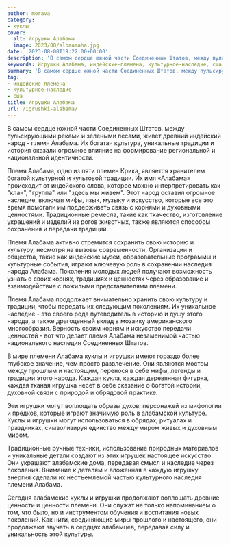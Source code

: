 ```yaml
---
author: morava
category:
- куклы
cover:
  alt: Игрушки Алабама
  image: 2023/08/albaamaha.jpg
date: '2023-08-08T19:22:00+00:00'
description: 'В самом сердце южной части Соединенных Штатов, между пульсирующими реками и зелеными лесами, живет древний индейский народ - племя Алабама. Их богатая...'
keywords: Игрушки Алабама, индейские-племена, культурное-наследие, сша, алабама, племя, традиции, племени, игрушки, наследие, искусство, наследия, народа, куклы, каждая, соединенных, штатов, народ, уникальные
summary: 'В самом сердце южной части Соединенных Штатов, между пульсирующими реками и зелеными лесами, живет древний индейский народ - племя Алабама. Их богатая...'
tag:
- индейские-племена
- культурное-наследие
- сша
title: Игрушки Алабама
url: /igrushki-alabama/
---
```


В самом сердце южной части Соединенных Штатов, между пульсирующими реками и зелеными лесами, живет древний индейский народ \- племя Алабама. Их богатая культура, уникальные традиции и история оказали огромное влияние на формирование региональной и национальной идентичности.

Племя Алабама, одно из пяти племен Крика, является хранителем богатой культурной и культовой традиции. Их имя «Алабама» происходит от индейского слова, которое можно интерпретировать как "клан", "группа" или "здесь мы живем". Этот народ оставил огромное наследие, включая мифы, язык, музыку и искусство, которые все это время помогали им поддерживать связь с корнями и духовными ценностями. Традиционные ремесла, такие как ткачество, изготовление украшений и изделий из рогов животных, также являются способом сохранения и передачи традиций.

Племя Алабама активно стремится сохранить свою историю и культуру, несмотря на вызовы современности. Организации и общества, такие как индейские музеи, образовательные программы и культурные события, играют ключевую роль в сохранении наследия народа Алабама. Поколения молодых людей получают возможность узнать о своих корнях, традициях и ценностях через образование и взаимодействие с пожилыми представителями племени.

Племя Алабама продолжает внимательно хранить свою культуру и традиции, чтобы передать их следующим поколениям. Их уникальное наследие \- это своего рода путеводитель в историю и душу этого народа, а также драгоценный вклад в мозаику американского многообразия. Верность своим корням и искусство передачи ценностей \- вот что делает племя Алабама незаменимой частью национального наследия Соединенных Штатов.

В мире племени Алабама куклы и игрушки имеют гораздо более глубокое значение, чем просто развлечение. Они являются мостом между прошлым и настоящим, перенося в себе мифы, легенды и традиции этого народа. Каждая кукла, каждая деревянная фигурка, каждая тканая игрушка несет в себе сказание о богатой истории, духовной связи с природой и обрядовой практике.

Эти игрушки могут воплощать образы духов, персонажей из мифологии и предков, которые играют значимую роль в алабамской культуре. Куклы и игрушки могут использоваться в обрядах, ритуалах и праздниках, символизируя единство между миром живых и духовным миром.

Традиционные ручные техники, использование природных материалов и уникальные детали создают из этих игрушек настоящее искусство. Они украшают алабамские дома, передавая смысл и наследие через поколения. Внимание к деталям и вложенная в каждую игрушку энергия сделали их неотъемлемой частью культурного наследия племени Алабама.

Сегодня алабамские куклы и игрушки продолжают воплощать древние ценности и ценности племени. Они служат не только напоминанием о том, что было, но и инструментом обучения и воспитания новых поколений. Как нити, соединяющие миры прошлого и настоящего, они продолжают звучать в сердцах алабамцев, передавая силу и уникальность этой культуры.